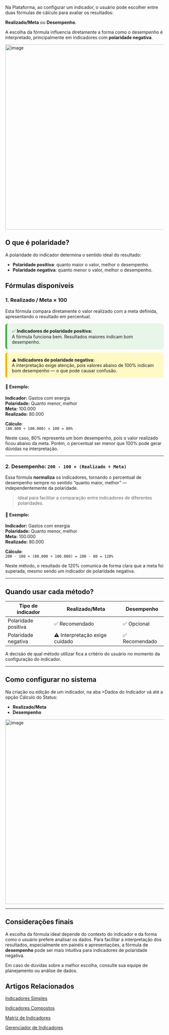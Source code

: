 Na Plataforma, ao configurar um indicador, o usuário pode escolher entre duas fórmulas de cálculo para avaliar os resultados:

**Realizado/Meta** ou **Desempenho**. 

A escolha da fórmula influencia diretamente a forma como o desempenho é interpretado, principalmente em indicadores com **polaridade negativa**.



<img width="1166" height="588" alt="image" src="https://github.com/user-attachments/assets/ee17f570-3331-4e50-a340-4261cb175dbe" />



## O que é polaridade?

A polaridade do indicador determina o sentido ideal do resultado:

- **Polaridade positiva**: quanto maior o valor, melhor o desempenho.
- **Polaridade negativa**: quanto menor o valor, melhor o desempenho.

## Fórmulas disponíveis

### 1. Realizado / Meta × 100

Esta fórmula compara diretamente o valor realizado com a meta definida, apresentando o resultado em percentual.

<!-- Indicadores de polaridade positiva -->
<div style="background-color:#E8F5E9; border-left:6px solid #4CAF50; padding:15px; border-radius:8px; margin:10px 0;">
  ✅ <strong>Indicadores de polaridade positiva:</strong><br>
  A fórmula funciona bem. Resultados maiores indicam bom desempenho.
</div>



<!-- Indicadores de polaridade negativa -->
<div style="background-color:#FFF9C4; border-left:6px solid #FFB300; padding:15px; border-radius:8px; margin:10px 0;">
  ⚠️ <strong>Indicadores de polaridade negativa:</strong><br>
  A interpretação exige atenção, pois valores abaixo de 100% indicam bom desempenho — o que pode causar confusão.
</div>


#### 📌 Exemplo:
**Indicador:** Gastos com energia  
**Polaridade:** Quanto menor, melhor  
**Meta:** 100.000  
**Realizado:** 80.000  

**Cálculo**:  
`(80.000 ÷ 100.000) × 100 = 80%`

Neste caso, 80% representa um bom desempenho, pois o valor realizado ficou abaixo da meta. Porém, o percentual ser menor que 100% pode gerar dúvidas na interpretação.

---

### 2. Desempenho: `200 - 100 × (Realizado ÷ Meta)`

Essa fórmula **normaliza** os indicadores, tornando o percentual de desempenho sempre no sentido “quanto maior, melhor” — independentemente da polaridade.

> Ideal para facilitar a comparação entre indicadores de diferentes polaridades.

#### 📌 Exemplo:
**Indicador:** Gastos com energia  
**Polaridade:** Quanto menor, melhor  
**Meta:** 100.000  
**Realizado:** 80.000  

**Cálculo**:  
`200 - 100 × (80.000 ÷ 100.000) = 200 - 80 = 120%`

Neste método, o resultado de 120% comunica de forma clara que a meta foi superada, mesmo sendo um indicador de polaridade negativa.

---

## Quando usar cada método?

| Tipo de indicador      | Realizado/Meta | Desempenho |
|------------------------|----------------|-------------|
| Polaridade positiva    | ✅ Recomendado  | ✅ Opcional  |
| Polaridade negativa    | ⚠️ Interpretação exige cuidado | ✅ Recomendado |

A decisão de qual método utilizar fica a critério do usuário no momento da configuração do indicador.

---

## Como configurar no sistema

Na criação ou edição de um indicador, na aba >Dados do Indicador vá até a opção Cálculo do Status: 
- **Realizado/Meta**
- **Desempenho**

<img width="619" height="587" alt="image" src="https://github.com/user-attachments/assets/078c496c-3eee-4ed1-8721-b9788250e325" />

---

## Considerações finais

A escolha da fórmula ideal depende do contexto do indicador e da forma como o usuário prefere analisar os dados. Para facilitar a interpretação dos resultados, especialmente em painéis e apresentações, a fórmula de **desempenho** pode ser mais intuitiva para indicadores de polaridade negativa.

Em caso de dúvidas sobre a melhor escolha, consulte sua equipe de planejamento ou análise de dados.


## Artigos Relacionados

[Indicadores Simples](docs/5.8_Indicadores_Simples.md)

[Indicadores Compostos](docs/5.4_Indicadores_Compostos.md)

[Matriz de Indicadores](docs/5.2_Matriz_de_Indicadores.md)

[Gerenciador de Indicadores](docs/5.1_Gerenciador_de_Indicadores.md)


